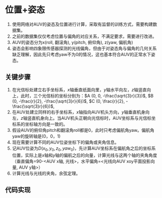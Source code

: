# 位置+姿态
1. 使用网络对AUV的姿态及位置进行计算，采取有监督的训练方式，需要构建数据集。
2. 之前的数据集仅仅考虑位置与偏角的对应关系，不满足要求，需要进行改进。
3. AUV的姿态分为x(roll, 翻滚角), y(pitch, 俯仰角), z(yaw, 偏航角)
4. 姿态会影响四象限传感器探测的光线偏角，但由于对姿态角与偏角的几何关系缺乏理解，因此先只考虑yaw不为0的情况，这也基本符合AUV的正常水下姿态。

## 关键步骤
1. 在光信标处建立右手坐标系，$x$轴垂直纸面向里，$y$轴水平向左，$z$轴竖直向上，此时，三个光信标的坐标分别为：$A (0, 0, -\frac{\sqrt{3}r}{3})$, $B (0, -\frac{r}{2}, -\frac{\sqrt{3}r}{6})$, $C (0, \frac{r}{2}, -\frac{\sqrt{3}r}{6})$, 
2. 在AUV处建立同样的右手坐标系，$x$轴指向AUV机头方向，$y$轴垂直机身向左，$z$轴竖直机身向上。当AUV机头正朝向光信标时，AUV坐标系与光信标坐标系的坐标轴方向是一致的。
3. 假设AUV的俯仰角pitch和翻滚角roll都是0，此时只考虑偏航角yaw。偏航角yaw的旋转轴是(0，0，1)
4. 现在需要计算不同的AUV位姿坐标下的偏角或夹角信息。
5. 记AUV位姿为$D (x_0, y_0, z_0, yaw_0)$，先计算AUV坐标系在偏航角之后的坐标系位置，实际上是$x$轴和$y$轴的偏航之后的向量，计算光线与这两个轴的夹角角度（垂直偏角=90-<AUV x轴, 光线>，水平偏角=<光线向AUV xoy平面投影向量, AUV y轴>）
6. 计算光线与光线的夹角，余弦定理。

## 代码实现

